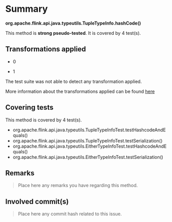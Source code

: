 # Summary
**org.apache.flink.api.java.typeutils.TupleTypeInfo.hashCode()**

This method is **strong pseudo-tested**.
It is covered by 4 test(s). 


## Transformations applied

- 0

- 1


The test suite was not able to detect any transformation applied.

More information about the transformations applied can be found [here](https://github.com/STAMP-project/pitest-descartes)

## Covering tests
This method is covered by 4 test(s).
* org.apache.flink.api.java.typeutils.TupleTypeInfoTest.testHashcodeAndEquals()
* org.apache.flink.api.java.typeutils.TupleTypeInfoTest.testSerialization()
* org.apache.flink.api.java.typeutils.EitherTypeInfoTest.testHashcodeAndEquals()
* org.apache.flink.api.java.typeutils.EitherTypeInfoTest.testSerialization()


## Remarks
> Place here any remarks you have regarding this method.

## Involved commit(s)

> Place here any commit hash related to this issue.
